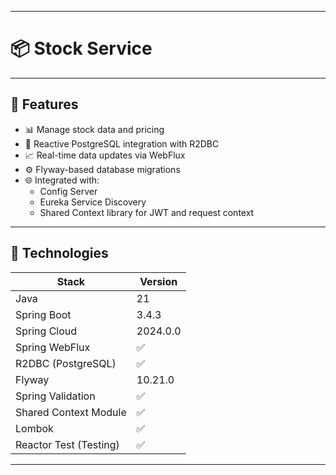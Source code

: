 
---

# 📦 Stock Service

---

## 🚀 Features

- 📊 Manage stock data and pricing
- 🔄 Reactive PostgreSQL integration with R2DBC
- 📈 Real-time data updates via WebFlux
- ⚙️ Flyway-based database migrations
- 🌐 Integrated with:
    - Config Server
    - Eureka Service Discovery
    - Shared Context library for JWT and request context

---

## 🧱 Technologies

| Stack                     | Version   |
|---------------------------|-----------|
| Java                      | 21        |
| Spring Boot               | 3.4.3     |
| Spring Cloud              | 2024.0.0  |
| Spring WebFlux            | ✅        |
| R2DBC (PostgreSQL)        | ✅        |
| Flyway                    | 10.21.0   |
| Spring Validation         | ✅        |
| Shared Context Module     | ✅        |
| Lombok                    | ✅        |
| Reactor Test (Testing)    | ✅        |

---
